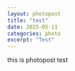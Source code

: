 ```yaml
---
layout: photopost
title: "test"
date: 2025-05-11
categories: photo
excerpt: "Test"
---
```

this is photopost test